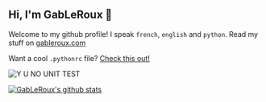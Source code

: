 ## Hi, I'm GabLeRoux :wave:  

Welcome to my github profile! I speak `french`, `english` and `python`. Read my stuff on [gableroux.com](http://www.gableroux.com/)

Want a cool `.pythonrc` file? [Check this out!](https://gableroux.com/python/2016/01/20/python-interpreter-autocomplete/)

![Y U NO UNIT TEST](http://i.imgur.com/vkyufhy.png)

[![GabLeRoux's github stats](https://github-readme-stats.vercel.app/api?username=GabLeRoux)](https://github.com/GabLeRoux/)

